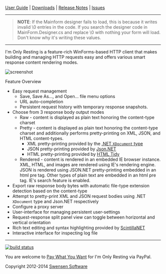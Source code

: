 [User Guide](../../wiki/UserGuide) | [Downloads](http://www.swensensoftware.com/im-only-resting) | [Release Notes](../../wiki/ReleaseNotes) | [Issues](../../issues)

---
> **NOTE**: If the Mainform designer fails to load, this is because it writes invalid \0 entries in the code.
>       If you search the designer code in MainForm.Designer.cs and replace \0 with nothing your form will load.
>       Don't know why it's writing these values.

---
I'm Only Resting is a feature-rich WinForms-based HTTP client that makes building and managing HTTP requests easy and offers various smart response content rendering modes.

![screenshot](http://www.swensensoftware.com/static/im-only-resting/front-page-example.png)

Feature Overview
  * Easy request management
    * Save, Save As..., and Open... file menu options
    * URL auto-completion
    * Persistent request history with temporary response snapshots.
  * Choose from 3 response body output modes
    * Raw - content is displayed as plain text honoring the content-type charset
    * Pretty - content is displayed as plain text honoring the content-type charset and additionally performs pretty-printing on XML, JSON, and HTML content-types.
      * XML pretty-printing provided by the [.NET `XDocument` type](http://msdn.microsoft.com/en-us/library/system.xml.linq.xdocument(v=vs.100).aspx)
      * JSON pretty-printing provided by [Json.NET](http://json.codeplex.com/)
      * HTML pretty-printing provided by [HTML Tidy](http://tidy.sourceforge.net/)
    * Rendered - content is rendered in an embedded IE browser instance. XML, HTML, and images are rendered using IE's rendering engine. JSON is rendered using JSON.NET pretty-printing embedded in an html pre tag. Other types of plain text are embedded in an html pre tag. IE's search feature is enabled.
  * Export raw response body bytes with automatic file-type extension detection based on the content-type
  * Attempt to pretty-print XML and JSON request bodies using .NET `XDocument` type and Json.NET respectively
  * Configure a proxy server
  * User-interface for managing persistent user-settings
  * Request-response split panel view can toggle between horizontal and vertical orientation
  * Rich text editing and syntax highlighting provided by [ScintillaNET](http://scintillanet.codeplex.com/)
  * Interactive interface for inspecting log file

---
[![build status](https://ci.appveyor.com/api/projects/status/eo4qpc6mmew39i6a?svg=true)](https://ci.appveyor.com/project/stephen-swensen/im-only-resting)

You are welcome to [Pay What You Want](https://www.paypal.com/cgi-bin/webscr?cmd=_s-xclick&hosted_button_id=WXSPTXDPECJ9L) for I'm Only Resting via PayPal.

Copyright 2012-2014 [Swensen Software](http://www.swensensoftware.com)

